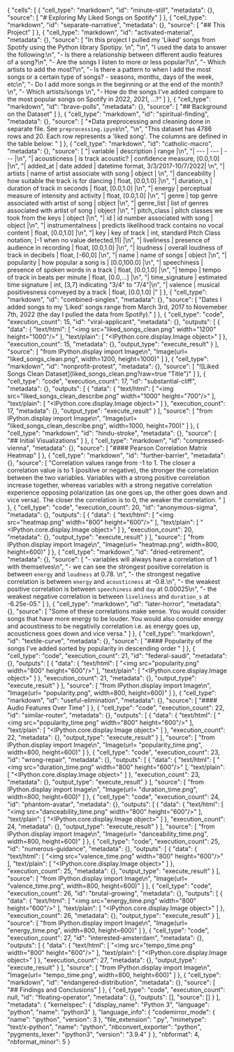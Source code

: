 {
 "cells": [
  {
   "cell_type": "markdown",
   "id": "minute-still",
   "metadata": {},
   "source": [
    "# Exploring My Liked Songs on Spotify"
   ]
  },
  {
   "cell_type": "markdown",
   "id": "separate-narrative",
   "metadata": {},
   "source": [
    "## This Project"
   ]
  },
  {
   "cell_type": "markdown",
   "id": "activated-material",
   "metadata": {},
   "source": [
    "In this project I pulled my 'Liked' songs from Spotify using the Python library Spotipy. \n",
    "\n",
    "I used the data to answer the following:\n",
    "- Is there a relationship between different audio features of a song?\n",
    "- Are the songs I listen to more or less popular?\n",
    "- Which artists to add the most?\n",
    "- Is there a pattern to when I add the most songs or a certain type of songs? - seasons, months, days of the week, etc\n",
    "- Do I add more songs in the beginning or at the end of the month?\n",
    "- Which artists/songs \n",
    "- How do the songs I've added compare to the most popular songs on Spotify in 2022, 2021, ...?"
   ]
  },
  {
   "cell_type": "markdown",
   "id": "brave-polls",
   "metadata": {},
   "source": [
    "## Background on the Dataset"
   ]
  },
  {
   "cell_type": "markdown",
   "id": "spiritual-finding",
   "metadata": {},
   "source": [
    "*Data preprocessing and cleaning done in separate file. See `preprocessing.ipynb`\n",
    "\n",
    "This dataset has 4786 rows and 20. Each row represents a 'liked song'. The columns are defined in the table below: "
   ]
  },
  {
   "cell_type": "markdown",
   "id": "catholic-macro",
   "metadata": {},
   "source": [
    "| variable | description | range |\n",
    "| --- | --- | --- |\n",
    "| acousticness | is track acoustic? | confidence measure, [0.0,1.0] |\n",
    "| added_at | date added | datetime format, 3/3/2017-10/7/2022|   \n",
    "| artists | name of artist associate with song | object |   \n",
    "| danceability | how suitable the track is for dancing | float, [0.0,1.0] |\n",
    "| duration_s | duration of track in seconds | float, [0.0,1.0] |\n",
    "| energy | perceptual measure of intensity and activity | float, [0.0,1.0] |\n",
    "| genre | top genre associated with artist of song | object |\n",
    "| genre_list | list of genres associated with artist of song | object |\n",
    "| pitch_class | pitch classes we took from the keys | object |\n",
    "| id | id number associated with song | object |\n",
    "| instrumentalness | predicts likelihood track contains no vocal content | float, [0.0,1.0] |\n",
    "| key | key of track | int, standard Pitch Class notation; [-1 when no value detected,11] |\n",
    "| liveliness | presence of audience in recording | float, [0.0,1.0] |\n",
    "| loudness | overall loudness of track in decibels | float, [-60,0] |\n",
    "| name | name of songs | object |\n",
    "| popularity | how popular a song is | [0.0,100.0] |\n",
    "| speechiness | presence of spoken words in a track | float, [0.0,1.0] |\n",
    "| tempo | tempo of track in beats per minute | float, [0.0,...] |\n",
    "| time_signature | estimated time signature | int, [3,7] indicating \"3/4\" to \"7/4\"|\n",
    "| valence | musical positivesness conveyed by a track | float, [0.0,1.0] |"
   ]
  },
  {
   "cell_type": "markdown",
   "id": "combined-singles",
   "metadata": {},
   "source": [
    "Dates I added songs to my 'Liked' songs range from March 3rd, 2017 to Novemeber 7th, 2022 (the day I pulled the data from Spotify)."
   ]
  },
  {
   "cell_type": "code",
   "execution_count": 15,
   "id": "viral-applicant",
   "metadata": {},
   "outputs": [
    {
     "data": {
      "text/html": [
       "<img src=\"liked_songs_clean.png\" width=\"1200\" height=\"1000\"/>"
      ],
      "text/plain": [
       "<IPython.core.display.Image object>"
      ]
     },
     "execution_count": 15,
     "metadata": {},
     "output_type": "execute_result"
    }
   ],
   "source": [
    "from IPython.display import Image\n",
    "Image(url= \"liked_songs_clean.png\", width=1200, height=1000)"
   ]
  },
  {
   "cell_type": "markdown",
   "id": "nonprofit-protest",
   "metadata": {},
   "source": [
    "![Liked Songs Clean Dataset](liked_songs_clean.png?raw=true \"Title\")"
   ]
  },
  {
   "cell_type": "code",
   "execution_count": 17,
   "id": "substantial-cliff",
   "metadata": {},
   "outputs": [
    {
     "data": {
      "text/html": [
       "<img src=\"liked_songs_clean_describe.png\" width=\"1000\" height=\"700\"/>"
      ],
      "text/plain": [
       "<IPython.core.display.Image object>"
      ]
     },
     "execution_count": 17,
     "metadata": {},
     "output_type": "execute_result"
    }
   ],
   "source": [
    "from IPython.display import Image\n",
    "Image(url= \"liked_songs_clean_describe.png\", width=1000, height=700)"
   ]
  },
  {
   "cell_type": "markdown",
   "id": "hindu-stroke",
   "metadata": {},
   "source": [
    "## Initial Visualizations"
   ]
  },
  {
   "cell_type": "markdown",
   "id": "compressed-vienna",
   "metadata": {},
   "source": [
    "#### Pearson Correlation Matrix Heatmap"
   ]
  },
  {
   "cell_type": "markdown",
   "id": "further-barrier",
   "metadata": {},
   "source": [
    "Correlation values range from -1 to 1. The closer a correlation value is to 1 (positive or negative), the stronger the correlation between the two variables. Variables with a strong positive correlation increase together, whereas variables with a strong negative correlation experience opposing polarization (as one goes up, the other goes down and vice versa). The closer the correlation is to 0, the weaker the correlation. "
   ]
  },
  {
   "cell_type": "code",
   "execution_count": 20,
   "id": "anonymous-sigma",
   "metadata": {},
   "outputs": [
    {
     "data": {
      "text/html": [
       "<img src=\"heatmap.png\" width=\"800\" height=\"600\"/>"
      ],
      "text/plain": [
       "<IPython.core.display.Image object>"
      ]
     },
     "execution_count": 20,
     "metadata": {},
     "output_type": "execute_result"
    }
   ],
   "source": [
    "from IPython.display import Image\n",
    "Image(url= \"heatmap.png\", width=800, height=600)"
   ]
  },
  {
   "cell_type": "markdown",
   "id": "dried-retirement",
   "metadata": {},
   "source": [
    "- variables will always have a correlation of 1 with themselves\n",
    "- we can see the strongest positive correlation is between `energy` and `loudness` at 0.78. \n",
    "- the strongest negative correlation is between `energy` and `acousticness` at -0.8.\n",
    "- the weakest positive correlation is between `speechiness` and `day` at 0.00025\n",
    "- the weakest negative correlation is between `liveliness` and `duration_s` at -6.25e-05."
   ]
  },
  {
   "cell_type": "markdown",
   "id": "later-horror",
   "metadata": {},
   "source": [
    "Some of these correlations make sense. You would consider songs that have more energy to be louder. You would also consider energy and acoustiness to be negativily correlation i.e. as energy goes up, acousticness goes down and vice versa."
   ]
  },
  {
   "cell_type": "markdown",
   "id": "textile-curve",
   "metadata": {},
   "source": [
    "#### Popularity of the songs I've added sorted by popularity in descending order "
   ]
  },
  {
   "cell_type": "code",
   "execution_count": 21,
   "id": "federal-saudi",
   "metadata": {},
   "outputs": [
    {
     "data": {
      "text/html": [
       "<img src=\"popularity.png\" width=\"800\" height=\"600\"/>"
      ],
      "text/plain": [
       "<IPython.core.display.Image object>"
      ]
     },
     "execution_count": 21,
     "metadata": {},
     "output_type": "execute_result"
    }
   ],
   "source": [
    "from IPython.display import Image\n",
    "Image(url= \"popularity.png\", width=800, height=600)"
   ]
  },
  {
   "cell_type": "markdown",
   "id": "useful-elimination",
   "metadata": {},
   "source": [
    "#### Audio Features Over Time"
   ]
  },
  {
   "cell_type": "code",
   "execution_count": 22,
   "id": "similar-router",
   "metadata": {},
   "outputs": [
    {
     "data": {
      "text/html": [
       "<img src=\"popularity_time.png\" width=\"800\" height=\"600\"/>"
      ],
      "text/plain": [
       "<IPython.core.display.Image object>"
      ]
     },
     "execution_count": 22,
     "metadata": {},
     "output_type": "execute_result"
    }
   ],
   "source": [
    "from IPython.display import Image\n",
    "Image(url= \"popularity_time.png\", width=800, height=600)"
   ]
  },
  {
   "cell_type": "code",
   "execution_count": 23,
   "id": "wrong-repair",
   "metadata": {},
   "outputs": [
    {
     "data": {
      "text/html": [
       "<img src=\"duration_time.png\" width=\"800\" height=\"600\"/>"
      ],
      "text/plain": [
       "<IPython.core.display.Image object>"
      ]
     },
     "execution_count": 23,
     "metadata": {},
     "output_type": "execute_result"
    }
   ],
   "source": [
    "from IPython.display import Image\n",
    "Image(url= \"duration_time.png\", width=800, height=600)"
   ]
  },
  {
   "cell_type": "code",
   "execution_count": 24,
   "id": "phantom-avatar",
   "metadata": {},
   "outputs": [
    {
     "data": {
      "text/html": [
       "<img src=\"danceability_time.png\" width=\"800\" height=\"600\"/>"
      ],
      "text/plain": [
       "<IPython.core.display.Image object>"
      ]
     },
     "execution_count": 24,
     "metadata": {},
     "output_type": "execute_result"
    }
   ],
   "source": [
    "from IPython.display import Image\n",
    "Image(url= \"danceability_time.png\", width=800, height=600)"
   ]
  },
  {
   "cell_type": "code",
   "execution_count": 25,
   "id": "numerous-guidance",
   "metadata": {},
   "outputs": [
    {
     "data": {
      "text/html": [
       "<img src=\"valence_time.png\" width=\"800\" height=\"600\"/>"
      ],
      "text/plain": [
       "<IPython.core.display.Image object>"
      ]
     },
     "execution_count": 25,
     "metadata": {},
     "output_type": "execute_result"
    }
   ],
   "source": [
    "from IPython.display import Image\n",
    "Image(url= \"valence_time.png\", width=800, height=600)"
   ]
  },
  {
   "cell_type": "code",
   "execution_count": 26,
   "id": "brutal-growing",
   "metadata": {},
   "outputs": [
    {
     "data": {
      "text/html": [
       "<img src=\"energy_time.png\" width=\"800\" height=\"600\"/>"
      ],
      "text/plain": [
       "<IPython.core.display.Image object>"
      ]
     },
     "execution_count": 26,
     "metadata": {},
     "output_type": "execute_result"
    }
   ],
   "source": [
    "from IPython.display import Image\n",
    "Image(url= \"energy_time.png\", width=800, height=600)"
   ]
  },
  {
   "cell_type": "code",
   "execution_count": 27,
   "id": "interested-amsterdam",
   "metadata": {},
   "outputs": [
    {
     "data": {
      "text/html": [
       "<img src=\"tempo_time.png\" width=\"800\" height=\"600\"/>"
      ],
      "text/plain": [
       "<IPython.core.display.Image object>"
      ]
     },
     "execution_count": 27,
     "metadata": {},
     "output_type": "execute_result"
    }
   ],
   "source": [
    "from IPython.display import Image\n",
    "Image(url= \"tempo_time.png\", width=800, height=600)"
   ]
  },
  {
   "cell_type": "markdown",
   "id": "endangered-distribution",
   "metadata": {},
   "source": [
    "## Findings and Conclusions"
   ]
  },
  {
   "cell_type": "code",
   "execution_count": null,
   "id": "floating-operator",
   "metadata": {},
   "outputs": [],
   "source": []
  }
 ],
 "metadata": {
  "kernelspec": {
   "display_name": "Python 3",
   "language": "python",
   "name": "python3"
  },
  "language_info": {
   "codemirror_mode": {
    "name": "ipython",
    "version": 3
   },
   "file_extension": ".py",
   "mimetype": "text/x-python",
   "name": "python",
   "nbconvert_exporter": "python",
   "pygments_lexer": "ipython3",
   "version": "3.9.4"
  }
 },
 "nbformat": 4,
 "nbformat_minor": 5
}
